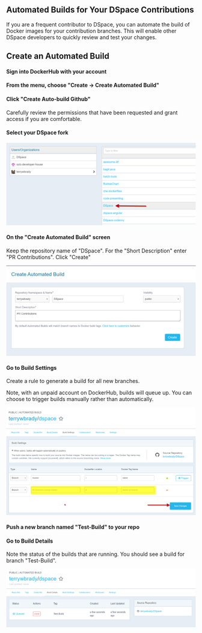 ## Automated Builds for Your DSpace Contributions

If you are a frequent contributor to DSpace, you can automate the build of Docker images for your contribution branches. 
This will enable other DSpace developers to quickly review and test your changes.

## Create an Automated Build

#### Sign into DockerHub with your account

#### From the menu, choose "Create -> Create Automated Build"

#### Click "Create Auto-build Github"
Carefully review the permissions that have been requested and grant access if you are comfortable.

#### Select your DSpace fork

![screenshot](auto2.png)

#### On the "Create Automated Build" screen
Keep the repository name of "DSpace".
For the "Short Description" enter "PR Contributions".
Click "Create"

![screenshot](auto1.png)

#### Go to Build Settings
Create a rule to generate a build for all new branches.

Note, with an unpaid account on DockerHub, builds will queue up. You can choose to trigger builds manually rather than automatically.

![screenshot](auto3.png)

#### Push a new branch named "Test-Build" to your repo  

#### Go to Build Details
Note the status of the builds that are running.  You should see a build for branch "Test-Build".

![screenshot](auto4.png)
